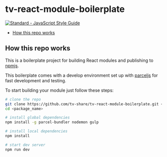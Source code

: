 # tv-react-module-boilerplate

[![Standard - JavaScript Style Guide](https://img.shields.io/badge/code%20style-standard-brightgreen.svg)](http://standardjs.com/)

* [How this repo works](#how-this-repo-works)

## How this repo works
This is a boilerplate project for building React modules and publishing to [npmjs](https://www.npmjs.com).

This boilerplate comes with a develop environment set up with [parceljs](https://parceljs.org/) for fast development and testing.

To start building your module just follow these steps:

```bash
# clone the repo
git clone https://github.com/tv-share/tv-react-module-boilerplate.git <package_name>
cd <package_name>

# install global dependencies
npm install -g parcel-bundler nodemon gulp

# install local dependencies
npm install

# start dev server
npm run dev
```

